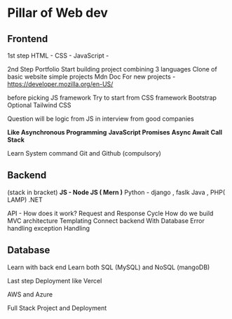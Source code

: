 # Pillar of Web dev
## Frontend
1st step
HTML - 
CSS - 
JavaScript - 

2nd Step
Portfolio
Start building project combining 3 languages
Clone of basic website
simple projects
Mdn Doc For new projects - https://developer.mozilla.org/en-US/

before picking JS framework 
Try to start from CSS framework Bootstrap
Optional Tailwind CSS

Question will be logic from JS in interview from good companies

**Like Asynchronous Programming**
**JavaScript Promises**
**Async Await**
**Call Stack**

Learn System command 
Git and Github (compulsory)
## Backend
(stack in bracket)
**JS - Node JS ( Mern )**
Python - django , faslk
Java , PHP( LAMP)
.NET

API - How does it work?
Request and Response Cycle
How do we build MVC architecture
Templating
Connect backend With Database
Error handling exception Handling
## Database

Learn with back end
Learn both
SQL (MySQL)
and 
NoSQL (mangoDB)

Last step 
Deployment
like Vercel

AWS and Azure

Full Stack Project and Deployment

